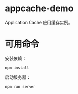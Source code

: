 # appcache-demo

Application Cache 应用缓存实例。

# 可用命令

安装依赖：
```
npm install
```

启动服务器：
```
npm run server
```